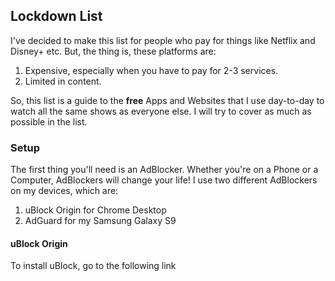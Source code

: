 ## Lockdown List

I've decided to make this list for people who pay for things like Netflix and Disney+ etc. But, the thing is, these platforms are:

1. Expensive, especially when you have to pay for 2-3 services.
2. Limited in content.

So, this list is a guide to the **free** Apps and Websites that I use day-to-day to watch all the same shows as everyone else. I will try to cover as much as possible in the list. 

### Setup
The first thing you'll need is an AdBlocker. Whether you're on a Phone or a Computer, AdBlockers will change your life! 
I use two different AdBlockers on my devices, which are: 

1. uBlock Origin for Chrome Desktop
2. AdGuard for my Samsung Galaxy S9

#### uBlock Origin
To install uBlock, go to the following link
